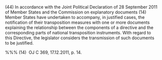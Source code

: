 (44) In accordance with the Joint Political Declaration of 28 September 2011 of Member States and the Commission on explanatory documents (14) Member States have undertaken to accompany, in justified cases, the notification of their transposition measures with one or more documents explaining the relationship between the components of a directive and the corresponding parts of national transposition instruments. With regard to this Directive, the legislator considers the transmission of such documents to be justified.

%%% (14)  OJ C 369, 17.12.2011, p. 14.